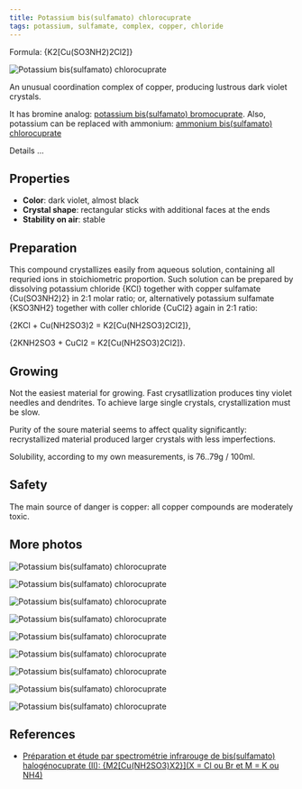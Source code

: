 ```yaml
---
title: Potassium bis(sulfamato) chlorocuprate
tags: potassium, sulfamate, complex, copper, chloride
---
```

Formula: {K2[Cu(SO3NH2)2Cl2]}

![Potassium bis(sulfamato) chlorocuprate](@root/crystals/images/potassium-sulfamato-chloro-cuprate/dsc05593.jpg)

An unusual coordination complex of copper, producing  lustrous dark violet crystals.

It has bromine analog: [potassium bis(sulfamato) bromocuprate](@root/crystals/potassium-sulfamato-bromo-cuprate//). Also, potassium can be replaced with ammonium: [ammonium bis(sulfamato) chlorocuprate](@root/crystals/ammonium-sulfamato-shlorocuprate//)

<span class="cut">Details ...</span>
## Properties
* **Color**: dark violet, almost black
* **Crystal shape**: rectangular sticks with additional faces at the ends
* **Stability on air**: stable

## Preparation

This compound crystallizes easily from aqueous solution, containing all requried ions in stoichiometric proportion. Such solution can be prepared by dissolving potassium chloride {KCl} together with copper sulfamate {Cu(SO3NH2)2} in 2:1 molar ratio; or, alternatively potassium sulfamate {KSO3NH2} together with coller chloride {CuCl2} again in 2:1 ratio:

{2KCl + Cu(NH2SO3)2 = K2[Cu(NH2SO3)2Cl2]},

{2KNH2SO3 + CuCl2 = K2[Cu(NH2SO3)2Cl2]}.


## Growing

Not the easiest material for growing. Fast crysatllization produces tiny violet needles and dendrites. To achieve large single crystals, crystallization must be slow.

Purity of the soure material seems to affect quality significantly: recrystallized material produced larger crystals with less imperfections.

Solubility, according to my own measurements, is 76..79g / 100ml.

## Safety

The main source of danger is copper: all copper compounds are moderately toxic.

## More photos

![Potassium bis(sulfamato) chlorocuprate](@root/crystals/images/potassium-sulfamato-chloro-cuprate/dsc05230.jpg)


![Potassium bis(sulfamato) chlorocuprate](@root/crystals/images/potassium-sulfamato-chloro-cuprate/dsc05240.jpg)


![Potassium bis(sulfamato) chlorocuprate](@root/crystals/images/potassium-sulfamato-chloro-cuprate/dsc05203.jpg)


![Potassium bis(sulfamato) chlorocuprate](@root/crystals/images/potassium-sulfamato-chloro-cuprate/dsc05561.jpg)


![Potassium bis(sulfamato) chlorocuprate](@root/crystals/images/potassium-sulfamato-chloro-cuprate/dsc05558.jpg)


![Potassium bis(sulfamato) chlorocuprate](@root/crystals/images/potassium-sulfamato-chloro-cuprate/dsc05604.jpg)


![Potassium bis(sulfamato) chlorocuprate](@root/crystals/images/potassium-sulfamato-chloro-cuprate/dsc05196.jpg)


![Potassium bis(sulfamato) chlorocuprate](@root/crystals/images/potassium-sulfamato-chloro-cuprate/dsc05620.jpg)


![Potassium bis(sulfamato) chlorocuprate](@root/crystals/images/potassium-sulfamato-chloro-cuprate/dsc05563.jpg)


## References

* [Préparation et étude par spectrométrie infrarouge de bis(sulfamato) halogénocuprate (II): {M2[Cu(NH2SO3)X2}](X = Cl ou Br et M = K ou NH4)](https://www.sciencedirect.com/science/article/abs/pii/0584853976801730)
